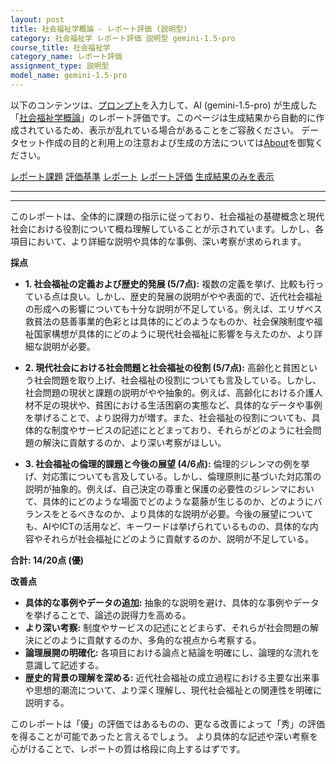 ```yaml
---
layout: post
title: 社会福祉学概論 - レポート評価 (説明型)
category: 社会福祉学 レポート評価 説明型 gemini-1.5-pro
course_title: 社会福祉学
category_name: レポート評価
assignment_type: 説明型
model_name: gemini-1.5-pro
---
```


以下のコンテンツは、[プロンプト](http://127.0.0.1:8000/generated/社会福祉学/gemini-1.5-pro/prompt_レポート評価-説明型.md)を入力して、AI (gemini-1.5-pro) が生成した「[社会福祉学概論](/contents/社会福祉学/)」のレポート評価です。このページは生成結果から自動的に作成されているため、表示が乱れている場合があることをご容赦ください。
データセット作成の目的と利用上の注意および生成の方法については[About](/About)を御覧ください。

[レポート課題](../レポート課題-説明型)
[評価基準](../評価基準-説明型)
[レポート](../レポート-説明型)
[レポート評価](../レポート評価-説明型)
[生成結果のみを表示](http://127.0.0.1:8000/generated/社会福祉学/gemini-1.5-pro/レポート評価-説明型.md)
  

***
***
  
このレポートは、全体的に課題の指示に従っており、社会福祉の基礎概念と現代社会における役割について概ね理解していることが示されています。しかし、各項目において、より詳細な説明や具体的な事例、深い考察が求められます。

**採点**

* **1. 社会福祉の定義および歴史的発展 (5/7点):** 複数の定義を挙げ、比較も行っている点は良い。しかし、歴史的発展の説明がやや表面的で、近代社会福祉の形成への影響についても十分な説明が不足している。例えば、エリザベス救貧法の慈善事業的色彩とは具体的にどのようなものか、社会保険制度や福祉国家構想が具体的にどのように現代社会福祉に影響を与えたのか、より詳細な説明が必要。

* **2. 現代社会における社会問題と社会福祉の役割 (5/7点):** 高齢化と貧困という社会問題を取り上げ、社会福祉の役割についても言及している。しかし、社会問題の現状と課題の説明がやや抽象的。例えば、高齢化における介護人材不足の現状や、貧困における生活困窮の実態など、具体的なデータや事例を挙げることで、より説得力が増す。また、社会福祉の役割についても、具体的な制度やサービスの記述にとどまっており、それらがどのように社会問題の解決に貢献するのか、より深い考察がほしい。

* **3. 社会福祉の倫理的課題と今後の展望 (4/6点):** 倫理的ジレンマの例を挙げ、対応策についても言及している。しかし、倫理原則に基づいた対応策の説明が抽象的。例えば、自己決定の尊重と保護の必要性のジレンマにおいて、具体的にどのような場面でどのような葛藤が生じるのか、どのようにバランスをとるべきなのか、より具体的な説明が必要。今後の展望についても、AIやICTの活用など、キーワードは挙げられているものの、具体的な内容やそれらが社会福祉にどのように貢献するのか、説明が不足している。

**合計: 14/20点 (優)**

**改善点**

* **具体的な事例やデータの追加:** 抽象的な説明を避け、具体的な事例やデータを挙げることで、論述の説得力を高める。
* **より深い考察:** 制度やサービスの記述にとどまらず、それらが社会問題の解決にどのように貢献するのか、多角的な視点から考察する。
* **論理展開の明確化:** 各項目における論点と結論を明確にし、論理的な流れを意識して記述する。
* **歴史的背景の理解を深める:** 近代社会福祉の成立過程における主要な出来事や思想的潮流について、より深く理解し、現代社会福祉との関連性を明確に説明する。


このレポートは「優」の評価ではあるものの、更なる改善によって「秀」の評価を得ることが可能であったと言えるでしょう。  より具体的な記述や深い考察を心がけることで、レポートの質は格段に向上するはずです。
